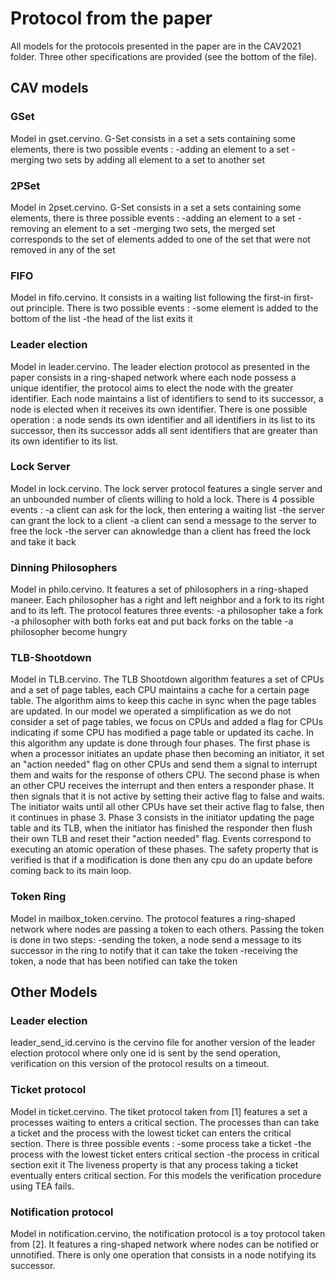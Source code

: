 # Protocol from the paper

All models for the protocols presented in the paper are in the CAV2021 folder. Three other specifications are provided (see the bottom of the file).

## CAV models
### GSet
Model in gset.cervino. G-Set consists in a set a sets containing some elements, there is two possible events :
	-adding an element to a set
	-merging two sets by adding all element to a set to another set

### 2PSet
Model in 2pset.cervino. G-Set consists in a set a sets containing some elements, there is three possible events :
	-adding an element to a set
	-removing an element to a set
	-merging two sets, the merged set corresponds to the set of elements added to one of the set that were not removed in any of the set


### FIFO
Model in fifo.cervino. It consists in a waiting list following the first-in first-out principle. There is two possible events :
	-some element is added to the bottom of the list
	-the head of the list exits it


### Leader election

Model in leader.cervino. The leader election protocol as presented in the paper consists in a ring-shaped network where each node possess a unique identifier, the protocol aims to elect the node with the greater identifier. Each node maintains a list of identifiers to send to its successor, a node is elected when it receives its own identifier. There is one possible operation : a node sends its own identifier and all identifiers in its list to its successor, then its successor adds all sent identifiers that are greater than its own identifier to its list.




### Lock Server
Model in lock.cervino. The lock server protocol features a single server and an unbounded number
of clients willing to hold a lock. There is 4 possible events :
	-a client can ask for the lock, then entering a waiting list
	-the server can grant the lock to a client
	-a client can send a message to the server to free the lock
	-the server can aknowledge than a client has freed the lock and take it back

### Dinning Philosophers
Model in philo.cervino. It features a set of philosophers in a ring-shaped maneer. Each philosopher has a right and left neighbor and a fork to its right and to its left. The protocol features three events:
	-a philosopher take a fork
	-a philosopher with both forks eat and put back forks on the table
	-a philosopher become hungry

### TLB-Shootdown
Model in TLB.cervino. The TLB Shootdown algorithm features a set of CPUs and a set of page tables, each CPU maintains a cache for a certain page table. The algorithm aims to keep this cache in sync when the page tables are updated. In our model we operated a simplification as we do not consider a set of page tables, we focus on CPUs and added a flag for CPUs indicating if some CPU has modified a page table or updated its cache.
In this algorithm any update is done through four phases.
The first phase is when a processor initiates an update phase then becoming an initiator, it set an "action needed" flag on other CPUs and send them a signal to interrupt them and waits for the response of others CPU. The second phase is when an other CPU receives the interrupt and then enters a responder phase. It then signals that it is not active by setting their active flag to false and waits. The initiator waits until all other CPUs have set their active flag to false, then it continues in phase 3. Phase 3 consists in the initiator updating the page table and its TLB, when the initiator has finished the responder then flush their own TLB and reset their "action needed" flag. Events correspond to executing an atomic operation of these phases. The safety property that is verified is that if a modification is done then any cpu do an update before coming back to its main loop.

### Token Ring
Model in mailbox_token.cervino. The protocol features a ring-shaped network where nodes are passing a token to each others. Passing the token is done in two steps:
	-sending the token, a node send a message to its successor in the ring to notify that it can take the token
	-receiving the token, a node that has been notified can take the token


## Other Models

### Leader election
leader_send_id.cervino is the cervino file for another version of the leader election protocol where only one id is sent by the send operation, verification on this version of the protocol results on a timeout.

### Ticket protocol
Model in ticket.cervino. The tiket protocol taken from [1] features a set a processes waiting to enters a critical section. The processes than can take a ticket and the process with the lowest ticket can enters the critical section. There is three possible events :
	-some process take a ticket
	-the process with the lowest ticket enters critical section
	-the process in critical section exit it
The liveness property is that any process taking a ticket eventually enters critical section. For this models the verification procedure using TEA fails.

### Notification protocol
Model in notification.cervino, the notification protocol is a toy protocol taken from [2]. It features a ring-shaped network where nodes can be notified or unnotified. There is only one operation that consists in a node notifying its successor.


